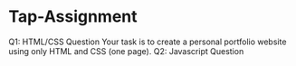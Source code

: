 # Tap-Assignment
Q1: HTML/CSS Question Your task is to create a personal portfolio website using only HTML and CSS (one page). Q2: Javascript Question
